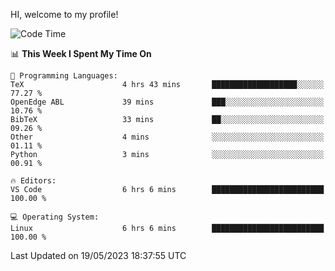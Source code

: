 HI, welcome to my profile!
<!--START_SECTION:waka-->
![Code Time](http://img.shields.io/badge/Code%20Time-844%20hrs%207%20mins-blue)

📊 **This Week I Spent My Time On** 

```text
💬 Programming Languages: 
TeX                      4 hrs 43 mins       ███████████████████░░░░░░   77.27 % 
OpenEdge ABL             39 mins             ███░░░░░░░░░░░░░░░░░░░░░░   10.76 % 
BibTeX                   33 mins             ██░░░░░░░░░░░░░░░░░░░░░░░   09.26 % 
Other                    4 mins              ░░░░░░░░░░░░░░░░░░░░░░░░░   01.11 % 
Python                   3 mins              ░░░░░░░░░░░░░░░░░░░░░░░░░   00.91 % 

🔥 Editors: 
VS Code                  6 hrs 6 mins        █████████████████████████   100.00 % 

💻 Operating System: 
Linux                    6 hrs 6 mins        █████████████████████████   100.00 % 
```


 Last Updated on 19/05/2023 18:37:55 UTC
<!--END_SECTION:waka-->
